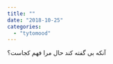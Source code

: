 ```yaml
---
title: ""
date: "2018-10-25"
categories: 
  - "tytomood"
---
```


آنکه بی گفته کند حال مرا فهم کجاست؟

